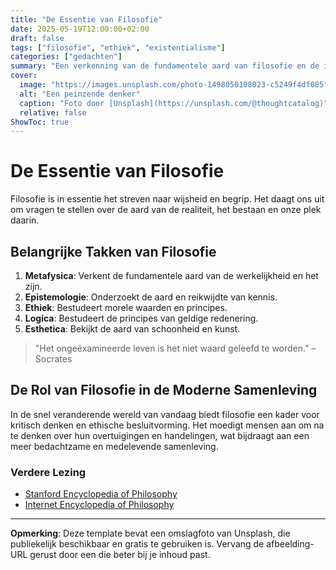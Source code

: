 ```yaml
---
title: "De Essentie van Filosofie"
date: 2025-05-19T12:00:00+02:00
draft: false
tags: ["filosofie", "ethiek", "existentialisme"]
categories: ["gedachten"]
summary: "Een verkenning van de fundamentele aard van filosofie en de impact ervan op het menselijk begrip."
cover:
  image: "https://images.unsplash.com/photo-1498050108023-c5249f4df085"
  alt: "Een peinzende denker"
  caption: "Foto door [Unsplash](https://unsplash.com/@thoughtcatalog)"
  relative: false
ShowToc: true
---
```


# De Essentie van Filosofie

Filosofie is in essentie het streven naar wijsheid en begrip. Het daagt ons uit om vragen te stellen over de aard van de realiteit, het bestaan en onze plek daarin.

## Belangrijke Takken van Filosofie

1. **Metafysica**: Verkent de fundamentele aard van de werkelijkheid en het zijn.  
2. **Epistemologie**: Onderzoekt de aard en reikwijdte van kennis.  
3. **Ethiek**: Bestudeert morele waarden en principes.  
4. **Logica**: Bestudeert de principes van geldige redenering.  
5. **Esthetica**: Bekijkt de aard van schoonheid en kunst.  

> "Het ongeëxamineerde leven is het niet waard geleefd te worden." – Socrates

## De Rol van Filosofie in de Moderne Samenleving

In de snel veranderende wereld van vandaag biedt filosofie een kader voor kritisch denken en ethische besluitvorming. Het moedigt mensen aan om na te denken over hun overtuigingen en handelingen, wat bijdraagt aan een meer bedachtzame en medelevende samenleving.

### Verdere Lezing

- [Stanford Encyclopedia of Philosophy](https://plato.stanford.edu/)  
- [Internet Encyclopedia of Philosophy](https://www.iep.utm.edu/)  

---

**Opmerking**: Deze template bevat een omslagfoto van Unsplash, die publiekelijk beschikbaar en gratis te gebruiken is. Vervang de afbeelding-URL gerust door een die beter bij je inhoud past.
